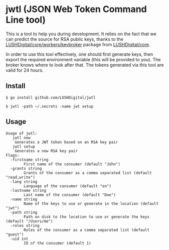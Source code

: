 # jwtl (JSON Web Token Command Line tool)
This is a tool to help you during development. It relies on the fact that we can predict the source for RSA public keys, thanks to the [LUSHDigital/core/workers/keybroker](github.com/LUSHDigital/core/workers/keybroker) package from [LUSHDigital/core](github.com/LUSHDigital/core).

In order to use this tool effectively, one should first generate keys, then export the required environment variable (this will be provided to you). The broker knows where to look after that. The tokens generated via this tool are valid for 24 hours.

## Install

```
$ go install github.com/LUSHDigital/jwtl
```

```
$ jwtl -path ~/.secrets -name jwt setup
```

## Usage

```
Usage of jwtl:
   jwtl new
	Generates a JWT token based on an RSA key pair
   jwtl setup
	Generates a new RSA key pair
Flags:
  -firstname string
    	First name of the consumer (default "John")
  -grants string
    	Grants of the consumer as a comma separated list (default "read,write")
  -lang string
    	Language of the consumer (default "en")
  -lastname string
    	Last name of the consumer (default "Doe")
  -name string
    	Name of the keys to use or generate in the location (default "jwt")
  -path string
    	Path on disk to the location to use or generate the keys (default "/Users/me")
  -roles string
    	Roles of the consumer as a comma separated list (default "guest")
  -uid int
    	ID of the consumer (default 1)
```
